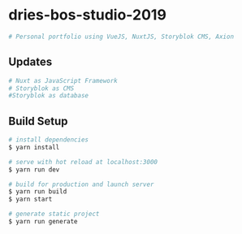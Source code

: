 # dries-bos-studio-2019

``` bash
# Personal portfolio using VueJS, NuxtJS, Storyblok CMS, Axion
```

## Updates

``` bash
# Nuxt as JavaScript Framework
# Storyblok as CMS
#Storyblok as database
```

## Build Setup

``` bash
# install dependencies
$ yarn install

# serve with hot reload at localhost:3000
$ yarn run dev

# build for production and launch server
$ yarn run build
$ yarn start

# generate static project
$ yarn run generate
```
